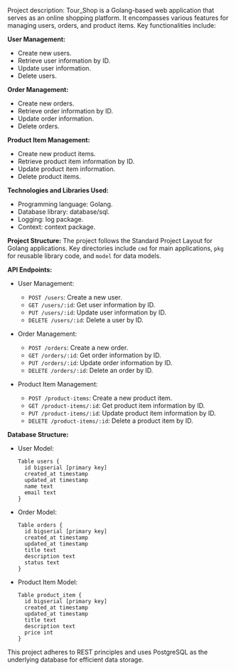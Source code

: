 Project description:
Tour_Shop is a Golang-based web application that serves as an online shopping platform. It encompasses various features for managing users, orders, and product items. Key functionalities include:

**User Management:**
- Create new users.
- Retrieve user information by ID.
- Update user information.
- Delete users.

**Order Management:**
- Create new orders.
- Retrieve order information by ID.
- Update order information.
- Delete orders.

**Product Item Management:**
- Create new product items.
- Retrieve product item information by ID.
- Update product item information.
- Delete product items.

**Technologies and Libraries Used:**
- Programming language: Golang.
- Database library: database/sql.
- Logging: log package.
- Context: context package.

**Project Structure:**
The project follows the Standard Project Layout for Golang applications. Key directories include `cmd` for main applications, `pkg` for reusable library code, and `model` for data models.

**API Endpoints:**
- User Management:
  - `POST /users`: Create a new user.
  - `GET /users/:id`: Get user information by ID.
  - `PUT /users/:id`: Update user information by ID.
  - `DELETE /users/:id`: Delete a user by ID.

- Order Management:
  - `POST /orders`: Create a new order.
  - `GET /orders/:id`: Get order information by ID.
  - `PUT /orders/:id`: Update order information by ID.
  - `DELETE /orders/:id`: Delete an order by ID.

- Product Item Management:
  - `POST /product-items`: Create a new product item.
  - `GET /product-items/:id`: Get product item information by ID.
  - `PUT /product-items/:id`: Update product item information by ID.
  - `DELETE /product-items/:id`: Delete a product item by ID.

**Database Structure:**
- User Model:
  ```
  Table users {
    id bigserial [primary key]
    created_at timestamp
    updated_at timestamp
    name text
    email text
  }
  ```

- Order Model:
  ```
  Table orders {
    id bigserial [primary key]
    created_at timestamp
    updated_at timestamp
    title text
    description text
    status text
  }
  ```

- Product Item Model:
  ```
  Table product_item {
    id bigserial [primary key]
    created_at timestamp
    updated_at timestamp
    title text
    description text
    price int
  }
  ```

This project adheres to REST principles and uses PostgreSQL as the underlying database for efficient data storage.
